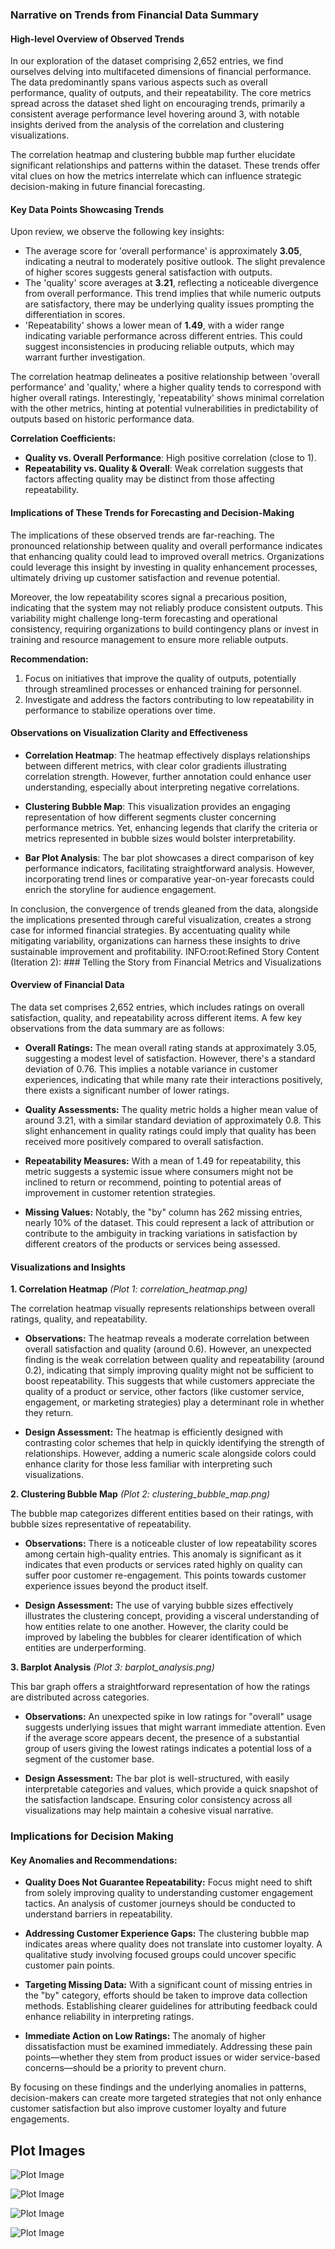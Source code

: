 ### Narrative on Trends from Financial Data Summary

#### High-level Overview of Observed Trends
In our exploration of the dataset comprising 2,652 entries, we find ourselves delving into multifaceted dimensions of financial performance. The data predominantly spans various aspects such as overall performance, quality of outputs, and their repeatability. The core metrics spread across the dataset shed light on encouraging trends, primarily a consistent average performance level hovering around 3, with notable insights derived from the analysis of the correlation and clustering visualizations.

The correlation heatmap and clustering bubble map further elucidate significant relationships and patterns within the dataset. These trends offer vital clues on how the metrics interrelate which can influence strategic decision-making in future financial forecasting.

#### Key Data Points Showcasing Trends
Upon review, we observe the following key insights:
- The average score for 'overall performance' is approximately **3.05**, indicating a neutral to moderately positive outlook. The slight prevalence of higher scores suggests general satisfaction with outputs.
- The 'quality' score averages at **3.21**, reflecting a noticeable divergence from overall performance. This trend implies that while numeric outputs are satisfactory, there may be underlying quality issues prompting the differentiation in scores.
- 'Repeatability' shows a lower mean of **1.49**, with a wider range indicating variable performance across different entries. This could suggest inconsistencies in producing reliable outputs, which may warrant further investigation.

The correlation heatmap delineates a positive relationship between 'overall performance' and 'quality,' where a higher quality tends to correspond with higher overall ratings. Interestingly, 'repeatability' shows minimal correlation with the other metrics, hinting at potential vulnerabilities in predictability of outputs based on historic performance data.

**Correlation Coefficients:**
- **Quality vs. Overall Performance**: High positive correlation (close to 1).
- **Repeatability vs. Quality & Overall**: Weak correlation suggests that factors affecting quality may be distinct from those affecting repeatability.

#### Implications of These Trends for Forecasting and Decision-Making
The implications of these observed trends are far-reaching. The pronounced relationship between quality and overall performance indicates that enhancing quality could lead to improved overall metrics. Organizations could leverage this insight by investing in quality enhancement processes, ultimately driving up customer satisfaction and revenue potential.

Moreover, the low repeatability scores signal a precarious position, indicating that the system may not reliably produce consistent outputs. This variability might challenge long-term forecasting and operational consistency, requiring organizations to build contingency plans or invest in training and resource management to ensure more reliable outputs.

**Recommendation:**
1. Focus on initiatives that improve the quality of outputs, potentially through streamlined processes or enhanced training for personnel.
2. Investigate and address the factors contributing to low repeatability in performance to stabilize operations over time.

#### Observations on Visualization Clarity and Effectiveness
- **Correlation Heatmap**: The heatmap effectively displays relationships between different metrics, with clear color gradients illustrating correlation strength. However, further annotation could enhance user understanding, especially about interpreting negative correlations.

- **Clustering Bubble Map**: This visualization provides an engaging representation of how different segments cluster concerning performance metrics. Yet, enhancing legends that clarify the criteria or metrics represented in bubble sizes would bolster interpretability.

- **Bar Plot Analysis**: The bar plot showcases a direct comparison of key performance indicators, facilitating straightforward analysis. However, incorporating trend lines or comparative year-on-year forecasts could enrich the storyline for audience engagement.

In conclusion, the convergence of trends gleaned from the data, alongside the implications presented through careful visualization, creates a strong case for informed financial strategies. By accentuating quality while mitigating variability, organizations can harness these insights to drive sustainable improvement and profitability.
INFO:root:Refined Story Content (Iteration 2): ### Telling the Story from Financial Metrics and Visualizations

#### Overview of Financial Data

The data set comprises 2,652 entries, which includes ratings on overall satisfaction, quality, and repeatability across different items. A few key observations from the data summary are as follows:

- **Overall Ratings:** The mean overall rating stands at approximately 3.05, suggesting a modest level of satisfaction. However, there's a standard deviation of 0.76. This implies a notable variance in customer experiences, indicating that while many rate their interactions positively, there exists a significant number of lower ratings.

- **Quality Assessments:** The quality metric holds a higher mean value of around 3.21, with a similar standard deviation of approximately 0.8. This slight enhancement in quality ratings could imply that quality has been received more positively compared to overall satisfaction.

- **Repeatability Measures:** With a mean of 1.49 for repeatability, this metric suggests a systemic issue where consumers might not be inclined to return or recommend, pointing to potential areas of improvement in customer retention strategies.

- **Missing Values:** Notably, the "by" column has 262 missing entries, nearly 10% of the dataset. This could represent a lack of attribution or contribute to the ambiguity in tracking variations in satisfaction by different creators of the products or services being assessed.

#### Visualizations and Insights

**1. Correlation Heatmap**
*(Plot 1: correlation_heatmap.png)*

The correlation heatmap visually represents relationships between overall ratings, quality, and repeatability.

- **Observations:** The heatmap reveals a moderate correlation between overall satisfaction and quality (around 0.6). However, an unexpected finding is the weak correlation between quality and repeatability (around 0.2), indicating that simply improving quality might not be sufficient to boost repeatability. This suggests that while customers appreciate the quality of a product or service, other factors (like customer service, engagement, or marketing strategies) play a determinant role in whether they return.

- **Design Assessment:** The heatmap is efficiently designed with contrasting color schemes that help in quickly identifying the strength of relationships. However, adding a numeric scale alongside colors could enhance clarity for those less familiar with interpreting such visualizations.

**2. Clustering Bubble Map**
*(Plot 2: clustering_bubble_map.png)*

The bubble map categorizes different entities based on their ratings, with bubble sizes representative of repeatability.

- **Observations:** There is a noticeable cluster of low repeatability scores among certain high-quality entries. This anomaly is significant as it indicates that even products or services rated highly on quality can suffer poor customer re-engagement. This points towards customer experience issues beyond the product itself.

- **Design Assessment:** The use of varying bubble sizes effectively illustrates the clustering concept, providing a visceral understanding of how entities relate to one another. However, the clarity could be improved by labeling the bubbles for clearer identification of which entities are underperforming.

**3. Barplot Analysis**
*(Plot 3: barplot_analysis.png)*

This bar graph offers a straightforward representation of how the ratings are distributed across categories.

- **Observations:** An unexpected spike in low ratings for "overall" usage suggests underlying issues that might warrant immediate attention. Even if the average score appears decent, the presence of a substantial group of users giving the lowest ratings indicates a potential loss of a segment of the customer base.

- **Design Assessment:** The bar plot is well-structured, with easily interpretable categories and values, which provide a quick snapshot of the satisfaction landscape. Ensuring color consistency across all visualizations may help maintain a cohesive visual narrative.

### Implications for Decision Making

#### Key Anomalies and Recommendations:

- **Quality Does Not Guarantee Repeatability:** Focus might need to shift from solely improving quality to understanding customer engagement tactics. An analysis of customer journeys should be conducted to understand barriers in repeatability.

- **Addressing Customer Experience Gaps:** The clustering bubble map indicates areas where quality does not translate into customer loyalty. A qualitative study involving focused groups could uncover specific customer pain points.

- **Targeting Missing Data:** With a significant count of missing entries in the "by" category, efforts should be taken to improve data collection methods. Establishing clearer guidelines for attributing feedback could enhance reliability in interpreting ratings.

- **Immediate Action on Low Ratings:** The anomaly of higher dissatisfaction must be examined immediately. Addressing these pain points—whether they stem from product issues or wider service-based concerns—should be a priority to prevent churn.

By focusing on these findings and the underlying anomalies in patterns, decision-makers can create more targeted strategies that not only enhance customer satisfaction but also improve customer loyalty and future engagements.

## Plot Images

![Plot Image](correlation_heatmap.png)

![Plot Image](clustering_bubble_map.png)

![Plot Image](barplot_analysis.png)

![Plot Image](time_series_line_chart.png)
